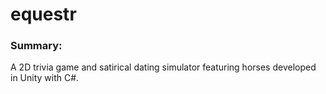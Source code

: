 # equestr

### Summary:

A 2D trivia game and satirical dating simulator featuring horses developed in Unity with C#.

